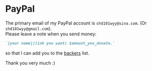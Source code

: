 # PayPal

The primary email of my PayPal account is
`shd101wyy@sina.com`. (Or `shd101wyy@gmail.com`).    
Please leave a note when you send money:  
```markdown
`[your name](link you want) $amount_you_donate.` 
```
so that I can add you to the [backers](backers.md) list.  

Thank you very much :)
